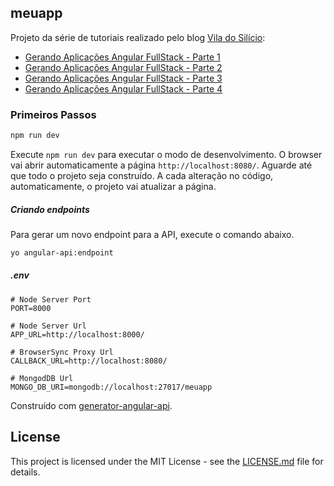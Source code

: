 ## meuapp

Projeto da série de tutoriais realizado pelo blog [Vila do Silício](viladosilicio.com.br):

* [Gerando Aplicações Angular FullStack - Parte 1](http://viladosilicio.com.br/gerando-aplicacoes-angular-fullstack-parte-1)
* [Gerando Aplicações Angular FullStack - Parte 2](http://viladosilicio.com.br/gerando-aplicacoes-angular-fullstack-parte-2)
* [Gerando Aplicações Angular FullStack - Parte 3](http://viladosilicio.com.br/gerando-aplicacoes-angular-fullstack-parte-3)
* [Gerando Aplicações Angular FullStack - Parte 4](http://viladosilicio.com.br/gerando-aplicacoes-angular-fullstack-parte-4)


### Primeiros Passos

```bash
npm run dev
```

Execute `npm run dev` para executar o modo de desenvolvimento. O browser vai abrir automaticamente a página `http://localhost:8080/`. Aguarde até que todo o projeto seja construído. A cada alteração no código, automaticamente, o projeto vai atualizar a página.

##### Criando endpoints

Para gerar um novo endpoint para a API, execute o comando abaixo.

```bash
yo angular-api:endpoint
```

##### .env
```
# Node Server Port
PORT=8000

# Node Server Url
APP_URL=http://localhost:8000/

# BrowserSync Proxy Url
CALLBACK_URL=http://localhost:8080/

# MongodDB Url
MONGO_DB_URI=mongodb://localhost:27017/meuapp
```

Construído com [generator-angular-api](https://github.com/amimaro/generator-angular-api).

## License

This project is licensed under the MIT License - see the [LICENSE.md](LICENSE.md) file for details.
